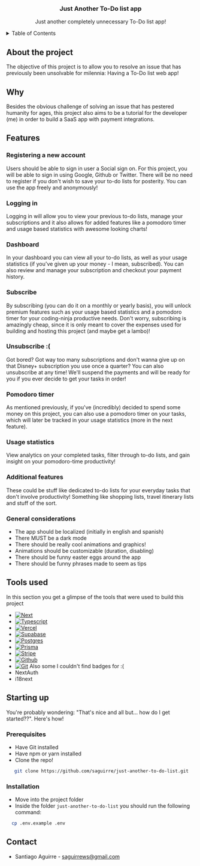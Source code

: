 <a name="readme-top"></a>
<br />
<div align="center">
<h3 align="center">Just Another To-Do list app</h3>

  <p align="center">
    Just another completely unnecessary To-Do list app!
    <br />
  </p>
</div>

<details>
  <summary>Table of Contents</summary>
  <ol>
    <li>
      <a href="#about-the-project">About the project</a>
      <ul>
        <li><a href="#why">Why</a></li>
      </ul>
      <ul>
        <li><a href="#features">Features</a></li>
      </ul>
      <ul>
        <li><a href="#tools-used">Tools used</a></li>
      </ul>
    </li>
    <li>
      <a href="#starting">Starting up</a>
      <ul>
        <li><a href="#prerequisites">Prerequisites</a></li>
        <li><a href="#installation">Installation</a></li>
      </ul>
    </li>
    <li><a href="#contact">Contact</a></li>
  </ol>
</details>



## About the project

The objective of this project is to allow you to resolve an issue that has previously been unsolvable for milennia: Having a To-Do list web app!

## Why
Besides the obvious challenge of solving an issue that has pestered humanity for ages, this project also aims to be a tutorial for the developer (me) in order to build a SaaS app with payment integrations.

## Features

### Registering a new account
Users should be able to sign in user a Social sign on. For this project, you will be able to sign in using Google, Github or Twitter. There will be no need to register if you don't wish to save your to-do lists for posterity. You can use the app freely and anonymously!

### Logging in
Logging in will allow you to view your previous to-do lists, manage your subscriptions and it also allows for added features like a pomodoro timer and usage based statistics with awesome looking charts!

### Dashboard
In your dashboard you can view all your to-do lists, as well as your usage statistics (if you've given up your money - I mean, subscribed). You can also review and manage your subscription and checkout your payment history.

### Subscribe
By subscribing (you can do it on a monthly or yearly basis), you will unlock premium features such as your usage based statistics and a pomodoro timer for your coding-ninja productive needs. Don't worry, subscribing is amazingly cheap, since it is only meant to cover the expenses used for building and hosting this project (and maybe get a lambo)!

### Unsubscribe :(
Got bored? Got way too many subscriptions and don't wanna give up on that Disney+ subscription you use once a quarter? You can also unsubscribe at any time! We'll suspend the payments and will be ready for you if you ever decide to get your tasks in order!

### Pomodoro timer
As mentioned previously, if you've (incredibly) decided to spend some money on this project, you can also use a pomodoro timer on your tasks, which will later be tracked in your usage statistics (more in the next feature).

### Usage statistics
View analytics on your completed tasks, filter through to-do lists, and gain insight on your pomodoro-time productivity! 

### Additional features
These could be stuff like dedicated to-do lists for your everyday tasks that don't involve productivity! Something like shopping lists, travel itinerary lists and stuff of the sort.

### General considerations
* The app should be localized (initially in english and spanish)
* There MUST be a dark mode
* There should be really cool animations and graphics!
* Animations should be customizable (duration, disabling)
* There should be funny easter eggs around the app
* There should be funny phrases made to seem as tips

## Tools used

In this section you get a glimpse of the tools that were used to build this project

* [![Next][Next.js]][Next-url]
* [![Typescript][Typescript]][Typescript-url]
* [![Vercel][Vercel]][Vercel-url]
* [![Supabase][Supabase]][Supabase-url]
* [![Postgres][Postgres]][Postgres-url]
* [![Prisma][Prisma]][Prisma-url]
* [![Stripe][Stripe]][Stripe-url]
* [![Github][Github]][Github-url]
* [![Git][Git]][Git-url]
Also some I couldn't find badges for :(
* NextAuth
* i18next

## Starting up

You're probably wondering: "That's nice and all but... how do I get started??". Here's how!

### Prerequisites

* Have Git installed
* Have npm or yarn installed
* Clone the repo!
```sh
   git clone https://github.com/saguirre/just-another-to-do-list.git
   ```

### Installation

* Move into the project folder
* Inside the folder `just-another-to-do-list` you should run the following command:
```sh
  cp .env.example .env
```

## Contact

* Santiago Aguirre - saguirrews@gmail.com


<!-- MARKDOWN LINKS & IMAGES -->
<!-- https://www.markdownguide.org/basic-syntax/#reference-style-links -->
[product-screenshot]: images/screenshot.png
[Next.js]: https://img.shields.io/badge/next.js-000000?style=for-the-badge&logo=nextdotjs&logoColor=white
[Next-url]: https://nextjs.org/
[Vercel]: https://img.shields.io/badge/vercel-%23000000.svg?style=for-the-badge&logo=vercel&logoColor=white
[Vercel-url]: https://vercel.com/
[Stripe]: https://img.shields.io/static/v1?style=for-the-badge&message=Stripe&color=008CDD&logo=Stripe&logoColor=FFFFFF&label=
[Stripe-url]: https://stripe.com/
[Prisma]: https://img.shields.io/badge/Prisma-3982CE?style=for-the-badge&logo=Prisma&logoColor=white
[Prisma-url]: https://prisma.io/
[Typescript]: https://img.shields.io/badge/typescript-%23007ACC.svg?style=for-the-badge&logo=typescript&logoColor=white
[Typescript-url]: https://www.typescriptlang.org/
[Postgres]: https://img.shields.io/badge/postgres-%23316192.svg?style=for-the-badge&logo=postgresql&logoColor=white
[Postgres-url]: https://www.postgresql.org/
[Supabase]: https://img.shields.io/badge/Supabase-3ECF8E?style=for-the-badge&logo=supabase&logoColor=white
[Supabase-url]: https://supabase.com/
[Github]: https://img.shields.io/badge/github-%23121011.svg?style=for-the-badge&logo=github&logoColor=white
[Github-url]: https://github.com/
[Git]: https://img.shields.io/badge/git-%23F05033.svg?style=for-the-badge&logo=git&logoColor=white
[Git-url]: https://git-scm.com/
